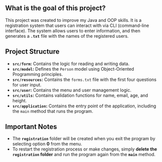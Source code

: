 ## What is the goal of this project?

This project was created to improve my Java and OOP skills. It is a registration system that users can interact with via CLI (command-line interface). The system allows users to enter information, and then generates a **`.txt`** file with the names of the registered users.

## Project Structure

- **`src/form`:** Contains the logic for reading and writing data.
- **`src/model`:** Defines the `Person` model using Object-Oriented Programming principles.
- **`src/resources`:** Contains the `forms.txt` file with the first four questions for user input.
- **`src/user`:** Contains the menu and user management logic.
- **`src/utils`:** Contains validation functions for name, email, age, and height.
- **`src/application`:** Contains the entry point of the application, including the `main` method that runs the program.

## Important Notes

- The **`registration`** folder will be created when you exit the program by selecting option **0** from the menu.
- To restart the registration process or make changes, simply **delete the `registration` folder** and run the program again from the **`main`** method.
